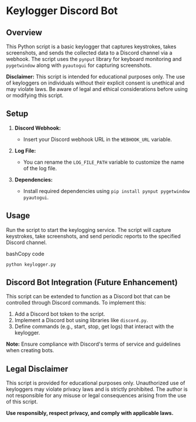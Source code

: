 
# Keylogger Discord Bot

## Overview

This Python script is a basic keylogger that captures keystrokes, takes screenshots, and sends the collected data to a Discord channel via a webhook. The script uses the `pynput` library for keyboard monitoring and `pygetwindow` along with `pyautogui` for capturing screenshots.

**Disclaimer:** This script is intended for educational purposes only. The use of keyloggers on individuals without their explicit consent is unethical and may violate laws. Be aware of legal and ethical considerations before using or modifying this script.

## Setup

1.  **Discord Webhook:**
    
    -   Insert your Discord webhook URL in the `WEBHOOK_URL` variable.
2.  **Log File:**
    
    -   You can rename the `LOG_FILE_PATH` variable to customize the name of the log file.
3.  **Dependencies:**
    
    -   Install required dependencies using `pip install pynput pygetwindow pyautogui`.

## Usage

Run the script to start the keylogging service. The script will capture keystrokes, take screenshots, and send periodic reports to the specified Discord channel.

bashCopy code

`python keylogger.py` 

## Discord Bot Integration (Future Enhancement)

This script can be extended to function as a Discord bot that can be controlled through Discord commands. To implement this:

1.  Add a Discord bot token to the script.
2.  Implement a Discord bot using libraries like `discord.py`.
3.  Define commands (e.g., start, stop, get logs) that interact with the keylogger.

**Note:** Ensure compliance with Discord's terms of service and guidelines when creating bots.

## Legal Disclaimer

This script is provided for educational purposes only. Unauthorized use of keyloggers may violate privacy laws and is strictly prohibited. The author is not responsible for any misuse or legal consequences arising from the use of this script.

**Use responsibly, respect privacy, and comply with applicable laws.**

